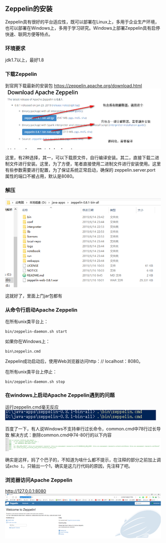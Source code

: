 ## Zeppelin的安装
Zeppelin具有很好的平台适应性，既可以部署在Linux上，多用于企业生产环境，也可以部署在Windows上，多用于学习研究。Windows上部署Zeppelin具有启停快速、联网方便等特点。

### 环境要求
jdk1.7以上，最好1.8

### 下载Zeppelin
到官网下载最新的安装包
https://zeppelin.apache.org/download.html
![](assets/markdown-img-paste-20190615000046853.png)

这里，有2种选择，其一，可以下载原文件，自行编译安装。其二，直接下载二进制文件进行安装。这里，为了方便，笔者直接使用二进制文件进行安装使用。这里有些参数需要进行配置，为了保证系统正常启动，确保的 zeppelin.server.port 属性的端口不被占用，默认是8080。

### 解压
![](assets/markdown-img-paste-2019061500020268.png)

这就好了，里面上门jar包都有

### 从命令行启动Apache Zeppelin
在所有unix类平台上：
```
bin/zeppelin-daemon.sh start
```

如果你在Windows上：
```
bin\zeppelin.cmd
```
Zeppelin成功启动后，使用Web浏览器访问http：// localhost：8080。

在所有unix类平台上停止：
```
bin/zeppelin-daemon.sh stop
```

### 在windows上启动Apache Zeppelin遇到的问题
运行zeppelin.cmd毫无反应
![](assets/markdown-img-paste-20190615000609163.png)

百度了一下，有人说Windows不支持单行过长命令，common.cmd中78行过长导致
解决方式：删除common.cmd中74-80行的以下内容
![](assets/markdown-img-paste-20190615000822148.png)

确实是这样，妈了个巴子的，不知道为啥什么都不提示，在注释的部分之前加上调试`echo 1`，只输出一个1，确实是这几行代码的原因，先注释了吧。

### 浏览器访问Apache Zeppelin
http://127.0.0.1:8080
![](assets/markdown-img-paste-20190615001242733.png)








